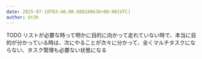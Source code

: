 ```yaml
---
date: 2025-07-10T03:48:08.688288636+00:00[UTC]
author: kt3k
---
```

TODO リストが必要な時って明かに目的に向かって走れていない時で、本当に目的が分かっている時は、次にやることが次々に分かって、全くマルチタスクにならない、タスク管理も必要ない状態になる
